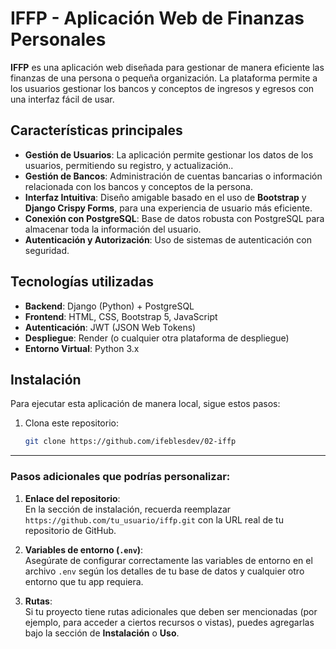 # IFFP - Aplicación Web de Finanzas Personales

**IFFP** es una aplicación web diseñada para gestionar de manera eficiente las finanzas de una persona o pequeña organización. La plataforma permite a los usuarios gestionar los bancos y conceptos de ingresos y egresos con una interfaz fácil de usar.

## Características principales

- **Gestión de Usuarios**: La aplicación permite gestionar los datos de los usuarios, permitiendo su registro, y actualización..
- **Gestión de Bancos**: Administración de cuentas bancarias o información relacionada con los bancos y conceptos de la persona.
- **Interfaz Intuitiva**: Diseño amigable basado en el uso de **Bootstrap** y **Django Crispy Forms**, para una experiencia de usuario más eficiente.
- **Conexión con PostgreSQL**: Base de datos robusta con PostgreSQL para almacenar toda la información del usuario.
- **Autenticación y Autorización**: Uso de sistemas de autenticación con seguridad.

## Tecnologías utilizadas

- **Backend**: Django (Python) + PostgreSQL
- **Frontend**: HTML, CSS, Bootstrap 5, JavaScript
- **Autenticación**: JWT (JSON Web Tokens)
- **Despliegue**: Render (o cualquier otra plataforma de despliegue)
- **Entorno Virtual**: Python 3.x

## Instalación

Para ejecutar esta aplicación de manera local, sigue estos pasos:

1. Clona este repositorio:
   ```bash
   git clone https://github.com/ifeblesdev/02-iffp


---

### Pasos adicionales que podrías personalizar:

1. **Enlace del repositorio**:  
   En la sección de instalación, recuerda reemplazar `https://github.com/tu_usuario/iffp.git` con la URL real de tu repositorio de GitHub.

2. **Variables de entorno (`.env`)**:  
   Asegúrate de configurar correctamente las variables de entorno en el archivo `.env` según los detalles de tu base de datos y cualquier otro entorno que tu app requiera.

3. **Rutas**:  
   Si tu proyecto tiene rutas adicionales que deben ser mencionadas (por ejemplo, para acceder a ciertos recursos o vistas), puedes agregarlas bajo la sección de **Instalación** o **Uso**.


